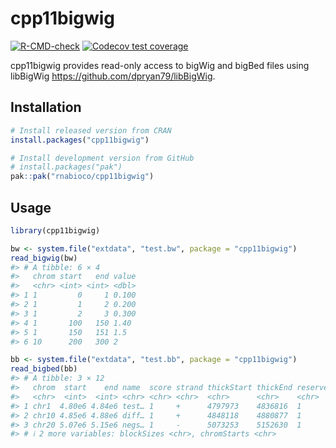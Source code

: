 
# cpp11bigwig

<!-- badges: start -->

[![R-CMD-check](https://github.com/rnabioco/cpp11bigwig/actions/workflows/R-CMD-check.yaml/badge.svg)](https://github.com/rnabioco/cpp11bigwig/actions/workflows/R-CMD-check.yaml)
[![Codecov test
coverage](https://codecov.io/gh/rnabioco/cpp11bigwig/graph/badge.svg)](https://app.codecov.io/gh/rnabioco/cpp11bigwig)
<!-- badges: end -->

cpp11bigwig provides read-only access to bigWig and bigBed files using
libBigWig <https://github.com/dpryan79/libBigWig>.

## Installation

<div class=".pkgdown-release">

``` r
# Install released version from CRAN
install.packages("cpp11bigwig")
```

</div>

<div class=".pkgdown-devel">

``` r
# Install development version from GitHub
# install.packages("pak")
pak::pak("rnabioco/cpp11bigwig")
```

</div>

## Usage

``` r
library(cpp11bigwig)

bw <- system.file("extdata", "test.bw", package = "cpp11bigwig")
read_bigwig(bw)
#> # A tibble: 6 × 4
#>   chrom start   end value
#>   <chr> <int> <int> <dbl>
#> 1 1         0     1 0.100
#> 2 1         1     2 0.200
#> 3 1         2     3 0.300
#> 4 1       100   150 1.40 
#> 5 1       150   151 1.5  
#> 6 10      200   300 2

bb <- system.file("extdata", "test.bb", package = "cpp11bigwig")
read_bigbed(bb)
#> # A tibble: 3 × 12
#>   chrom  start    end name  score strand thickStart thickEnd reserved blockCount
#>   <chr>  <int>  <int> <chr> <chr> <chr>  <chr>      <chr>    <chr>    <chr>     
#> 1 chr1  4.80e6 4.84e6 test… 1     +      4797973    4836816  1        9         
#> 2 chr10 4.85e6 4.88e6 diff… 1     +      4848118    4880877  1        6         
#> 3 chr20 5.07e6 5.15e6 negs… 1     -      5073253    5152630  1        14        
#> # ℹ 2 more variables: blockSizes <chr>, chromStarts <chr>
```

